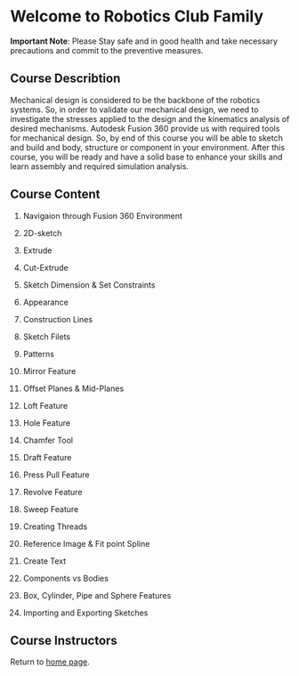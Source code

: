 # Welcome to Robotics Club Family
**Important Note**: Please Stay safe and in good health and take necessary precautions and commit to the preventive measures.

## Course Describtion
Mechanical design is considered to be the backbone of the robotics systems. So, in order to validate our mechanical design, we need to investigate the stresses applied to the design and the kinematics analysis of desired mechanisms. Autodesk Fusion 360 provide us with required tools for mechanical design. So, by end of this course you will be able to sketch and build and body, structure or component in your environment. After this course, you will be ready and have a solid base to enhance your skills and learn assembly and required simulation analysis. 

## Course Content

1. Navigaion through Fusion 360 Environment 

2. 2D-sketch

3. Extrude

4. Cut-Extrude 

5. Sketch Dimension & Set Constraints

6. Appearance

7. Construction Lines 
  
8. Sketch Filets 

9. Patterns

10. Mirror Feature

11. Offset Planes & Mid-Planes 

12. Loft Feature 

13. Hole Feature 

14. Chamfer Tool 

15. Draft Feature 

16. Press Pull Feature 

17. Revolve Feature 

18. Sweep Feature 

19. Creating Threads 

20. Reference Image & Fit point Spline

21. Create Text 

22. Components vs Bodies 

23. Box, Cylinder, Pipe and Sphere Features

24. Importing and Exporting Sketches
## Course Instructors

  
Return to [home page](https://ejust-robotics-club.github.io/Ejust-Robotics-Club/).
